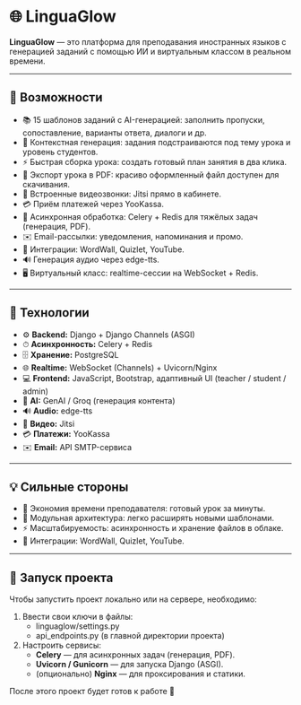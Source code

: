 # 🌐 LinguaGlow

**LinguaGlow** — это платформа для преподавания иностранных языков с генерацией заданий с помощью ИИ и виртуальным классом в реальном времени.

---

## 🚀 Возможности

* 📚 15 шаблонов заданий с AI-генерацией: заполнить пропуски, сопоставление, варианты ответа, диалоги и др.
* 🎯 Контекстная генерация: задания подстраиваются под тему урока и уровень студентов.
* ⚡ Быстрая сборка урока: создать готовый план занятия в два клика.
* 📝 Экспорт урока в PDF: красиво оформленный файл доступен для скачивания.
* 🎥 Встроенные видеозвонки: Jitsi прямо в кабинете.
* 💳 Приём платежей через YooKassa.
* 🔄 Асинхронная обработка: Celery + Redis для тяжёлых задач (генерация, PDF).
* ✉️ Email-рассылки: уведомления, напоминания и промо.
* 🔗 Интеграции: WordWall, Quizlet, YouTube.
* 🔊 Генерация аудио через edge-tts.
* 🖥 Виртуальный класс: realtime-сессии на WebSocket + Redis.

---

## 🧠 Технологии

* ⚙️ **Backend:** Django + Django Channels (ASGI)
* ⏱ **Асинхронность:** Celery + Redis
* 🗄 **Хранение:** PostgreSQL
* 🌐 **Realtime:** WebSocket (Channels) + Uvicorn/Nginx
* 💻 **Frontend:** JavaScript, Bootstrap, адаптивный UI (teacher / student / admin)
* 🤖 **AI:** GenAI / Groq (генерация контента)
* 🔊 **Audio:** edge-tts
* 🎥 **Видео:** Jitsi
* 💳 **Платежи:** YooKassa
* ✉️ **Email:** API SMTP-сервиса

---

## 💡 Сильные стороны

* 🚀 Экономия времени преподавателя: готовый урок за минуты.
* 🧩 Модульная архитектура: легко расширять новыми шаблонами.
* ⚡ Масштабируемость: асинхронность и хранение файлов в облаке.
* 🔗 Интеграции: WordWall, Quizlet, YouTube.


---

## 🔧 Запуск проекта

Чтобы запустить проект локально или на сервере, необходимо:

1. Ввести свои ключи в файлы:
   * linguaglow/settings.py
   * api_endpoints.py (в главной директории проекта)
2. Настроить сервисы:
   * **Celery** — для асинхронных задач (генерация, PDF).
   * **Uvicorn / Gunicorn** — для запуска Django (ASGI).
   * (опционально) **Nginx** — для проксирования и статики.

После этого проект будет готов к работе 🚀
